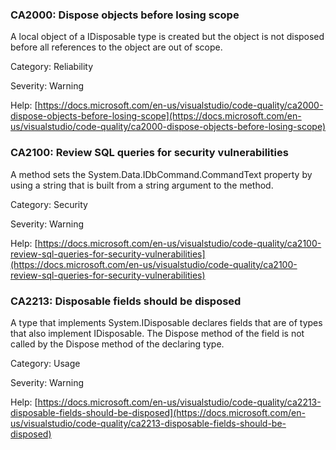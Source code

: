 ### CA2000: Dispose objects before losing scope ###

A local object of a IDisposable type is created but the object is not disposed before all references to the object are out of scope.

Category: Reliability

Severity: Warning

Help: [https://docs.microsoft.com/en-us/visualstudio/code-quality/ca2000-dispose-objects-before-losing-scope](https://docs.microsoft.com/en-us/visualstudio/code-quality/ca2000-dispose-objects-before-losing-scope)

### CA2100: Review SQL queries for security vulnerabilities ###

A method sets the System.Data.IDbCommand.CommandText property by using a string that is built from a string argument to the method.

Category: Security

Severity: Warning

Help: [https://docs.microsoft.com/en-us/visualstudio/code-quality/ca2100-review-sql-queries-for-security-vulnerabilities](https://docs.microsoft.com/en-us/visualstudio/code-quality/ca2100-review-sql-queries-for-security-vulnerabilities)

### CA2213: Disposable fields should be disposed ###

A type that implements System.IDisposable declares fields that are of types that also implement IDisposable. The Dispose method of the field is not called by the Dispose method of the declaring type.

Category: Usage

Severity: Warning

Help: [https://docs.microsoft.com/en-us/visualstudio/code-quality/ca2213-disposable-fields-should-be-disposed](https://docs.microsoft.com/en-us/visualstudio/code-quality/ca2213-disposable-fields-should-be-disposed)